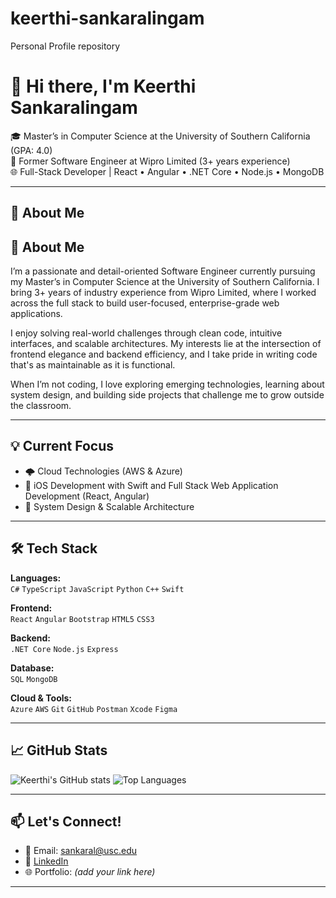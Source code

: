 # keerthi-sankaralingam
Personal Profile repository

# 👋 Hi there, I'm Keerthi Sankaralingam

🎓 Master’s in Computer Science at the University of Southern California (GPA: 4.0)  
💼 Former Software Engineer at Wipro Limited (3+ years experience)  
🌐 Full-Stack Developer | React • Angular • .NET Core • Node.js • MongoDB  

---

## 🧠 About Me

## 🧠 About Me

I’m a passionate and detail-oriented Software Engineer currently pursuing my Master’s in Computer Science at the University of Southern California. I bring 3+ years of industry experience from Wipro Limited, where I worked across the full stack to build user-focused, enterprise-grade web applications.

I enjoy solving real-world challenges through clean code, intuitive interfaces, and scalable architectures. My interests lie at the intersection of frontend elegance and backend efficiency, and I take pride in writing code that's as maintainable as it is functional.

When I’m not coding, I love exploring emerging technologies, learning about system design, and building side projects that challenge me to grow outside the classroom.

---

## 💡 Current Focus
- 🌩️ Cloud Technologies (AWS & Azure)
- 📱 iOS Development with Swift and Full Stack Web Application Development (React, Angular)
- 🧱 System Design & Scalable Architecture

---

## 🛠️ Tech Stack

**Languages:**  
`C#` `TypeScript` `JavaScript` `Python` `C++` `Swift`

**Frontend:**  
`React` `Angular` `Bootstrap` `HTML5` `CSS3`

**Backend:**  
`.NET Core` `Node.js` `Express`

**Database:**  
`SQL` `MongoDB`

**Cloud & Tools:**  
`Azure` `AWS` `Git` `GitHub` `Postman` `Xcode` `Figma`

---

## 📈 GitHub Stats

![Keerthi's GitHub stats](https://github-readme-stats.vercel.app/api?username=keerthi-sankaralingam&show_icons=true&theme=default)
![Top Languages](https://github-readme-stats.vercel.app/api/top-langs/?username=keerthi-sankaralingam&layout=compact&hide=css&theme=default)

---

## 📫 Let's Connect!

- 📧 Email: sankaral@usc.edu  
- 🔗 [LinkedIn](https://www.linkedin.com/in/keerthi-sankaralingam)  
- 🌐 Portfolio: *(add your link here)*

---

